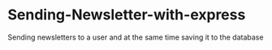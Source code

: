 # Sending-Newsletter-with-express
Sending newsletters to a user and at the same time saving it to the database 
